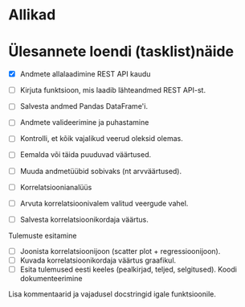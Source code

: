 
# Allikad


# Ülesannete loendi (tasklist)näide

- [x] Andmete allalaadimine REST API kaudu

- [ ] Kirjuta funktsioon, mis laadib lähteandmed REST API-st.
- [ ] Salvesta andmed Pandas DataFrame'i.
- [ ] Andmete valideerimine ja puhastamine

- [ ] Kontrolli, et kõik vajalikud veerud oleksid olemas.
- [ ] Eemalda või täida puuduvad väärtused.
- [ ] Muuda andmetüübid sobivaks (nt arvväärtused).
- [ ] Korrelatsioonianalüüs

- [ ] Arvuta korrelatsioonivalem valitud veergude vahel.
- [ ] Salvesta korrelatsioonikordaja väärtus.

Tulemuste esitamine

- [ ] Joonista korrelatsioonijoon (scatter plot + regressioonijoon).
- [ ] Kuvada korrelatsioonikordaja väärtus graafikul.
- [ ] Esita tulemused eesti keeles (pealkirjad, teljed, selgitused).
Koodi dokumenteerimine

Lisa kommentaarid ja vajadusel docstringid igale funktsioonile.